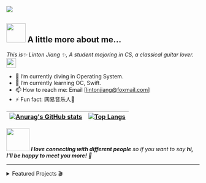 ![](https://s1.ax1x.com/2022/03/22/qKdz8A.png)

## <img src="https://media.giphy.com/media/WUlplcMpOCEmTGBtBW/giphy.gif" width="50"> A little more about me...  

<p><em>This is✨ Linton Jiang ✨, A student majoring in CS, a classical guitar lover.<img src="https://media.giphy.com/media/VgCDAzcKvsR6OM0uWg/giphy.gif" width="25"> 
</em></p>

- 🔭 I’m currently diving in Operating System.
- 🌱 I’m currently learning OC, Swift.
- 📫 How to reach me: Email [[lintonjiang@foxmail.com](mailto:lintonjiang@foxmail.com)]
- ⚡ Fun fact: 网易音乐人🎵

| [![Anurag's GitHub stats](https://github-readme-stats.vercel.app/api?username=JustLinton&show_icons=true&hide=prs)](https://github.com/anuraghazra/github-readme-stats) | [![Top Langs](https://github-readme-stats.vercel.app/api/top-langs/?username=JustLinton&layout=compact&hide=html,scss,vue,css,java)](https://github.com/anuraghazra/github-readme-stats) |
| ------------------------------------------------------------ | ------------------------------------------------------------ |

<img src="https://media.giphy.com/media/LnQjpWaON8nhr21vNW/giphy.gif" width="60"> <em><b>I love connecting with different people</b> so if you want to say <b>hi, I'll be happy to meet you more!</b> 🤗</em>

------



<details>
<summary>Featured Projects 🎬</summary>

### Featured Projects 🎬

-  [Gatelligance - 凝智成林](https://github.com/JustLinton/gatelligance)

</details>
